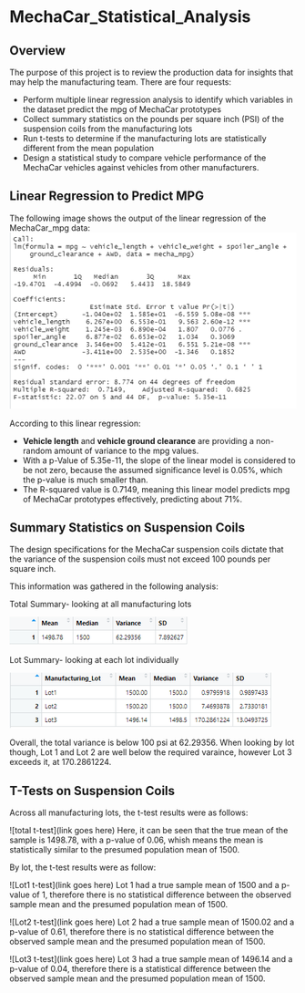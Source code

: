 # MechaCar_Statistical_Analysis

## Overview
The purpose of this project is to review the production data for insights that may help the manufacturing team. There are four requests:
- Perform multiple linear regression analysis to identify which variables in the dataset predict the mpg of MechaCar prototypes
- Collect summary statistics on the pounds per square inch (PSI) of the suspension coils from the manufacturing lots
- Run t-tests to determine if the manufacturing lots are statistically different from the mean population
- Design a statistical study to compare vehicle performance of the MechaCar vehicles against vehicles from other manufacturers. 

## Linear Regression to Predict MPG
The following image shows the output of the linear regression of the MechaCar_mpg data:
![Deliverable_1](https://github.com/baileyvo/MechaCar_Statistical_Analysis/blob/main/Images/Deliverable_1.PNG)

According to this linear regression:
- **Vehicle length** and **vehicle ground clearance** are providing a non-random amount of variance to the mpg values.
- With a p-Value of 5.35e-11, the slope of the linear model is considered to be not zero, because the assumed significance level is 0.05%, which the p-value is much smaller than.
- The R-squared value is 0.7149, meaning this linear model predicts mpg of MechaCar prototypes effectively, predicting about 71%.

## Summary Statistics on Suspension Coils
The design specifications for the MechaCar suspension coils dictate that the variance of the suspension coils must not exceed 100 pounds per square inch. 

This information was gathered in the following analysis:

Total Summary- looking at all manufacturing lots

![total_summary](https://github.com/baileyvo/MechaCar_Statistical_Analysis/blob/main/Images/Total_Summary.PNG)

Lot Summary- looking at each lot individually

![lot_summary](https://github.com/baileyvo/MechaCar_Statistical_Analysis/blob/main/Images/Lot_Summary.PNG)

Overall, the total variance is below 100 psi at 62.29356. When looking by lot though, Lot 1 and Lot 2 are well below the required varaince, however Lot 3 exceeds it, at 170.2861224.

## T-Tests on Suspension Coils
Across all manufacturing lots, the t-test results were as follows:

![total t-test](link goes here)
Here, it can be seen that the true mean of the sample is 1498.78, with a p-value of 0.06, whish means the mean is statistically similar to the presumed population mean of 1500.

By lot, the t-test results were as follow:

![Lot1 t-test](link goes here)
Lot 1 had a true sample mean of 1500 and a p-value of 1, therefore there is no statistical difference between the observed sample mean and the presumed population mean of 1500.

![Lot2 t-test](link goes here)
Lot 2 had a true sample mean of 1500.02 and a p-value of 0.61, therefore there is no statistical difference between the observed sample mean and the presumed population mean of 1500.

![Lot3 t-test](link goes here)
Lot 3 had a true sample mean of 1496.14 and a p-value of 0.04, therefore there is a statistical difference between the observed sample mean and the presumed population mean of 1500.
